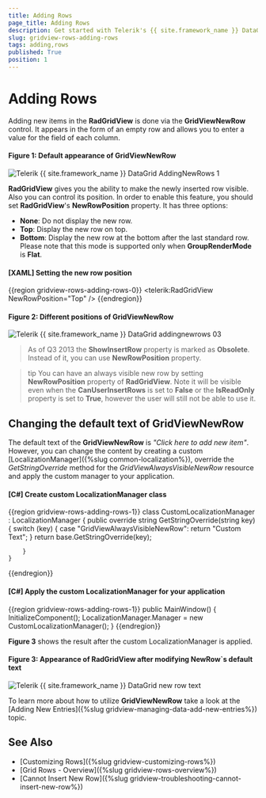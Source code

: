 ```yaml
---
title: Adding Rows
page_title: Adding Rows
description: Get started with Telerik's {{ site.framework_name }} DataGrid and learn how to add new rows by using the GridViewNewRow control.
slug: gridview-rows-adding-rows
tags: adding,rows
published: True
position: 1
---
```


# Adding Rows

Adding new items in the __RadGridView__ is done via the __GridViewNewRow__ control. It appears in the form of an empty row and allows you to enter a value for the field of each column.

#### __Figure 1: Default appearance of GridViewNewRow__
![Telerik {{ site.framework_name }} DataGrid AddingNewRows 1](images/RadGridView_AddingNewRows_1.png)

__RadGridView__ gives you the ability to make the newly inserted row visible. Also you can control its position. In order to enable this feature, you should set __RadGridView__'s __NewRowPosition__ property. It has three options:
        
* __None__:  Do not display the new row.        
* __Top__: Display the new row on top.          
* __Bottom__: Display the new row at the bottom after the last standard row. Please note that this mode is supported only when __GroupRenderMode__ is __Flat__.

#### __[XAML] Setting the new row position__
{{region gridview-rows-adding-rows-0}}
	<telerik:RadGridView NewRowPosition="Top" />
{{endregion}}
 
#### __Figure 2: Different positions of GridViewNewRow__
![Telerik {{ site.framework_name }} DataGrid addingnewrows 03](images/RadGridView_addingnewrows_03.png)

> As of Q3 2013 the __ShowInsertRow__ property is marked as __Obsolete__. Instead of it, you can use __NewRowPosition__ property.
        
>tip You can have an always visible new row by setting __NewRowPosition__ property of __RadGridView__. Note it will be visible even when the __CanUserInsertRows__ is set to __False__ or the __IsReadOnly__ property is set to __True__, however the user will still not be able to use it.

## Changing the default text of GridViewNewRow

The default text of the __GridViewNewRow__ is *"Click here to add new item"*. However, you can change the content by creating a custom [LocalizationManager]({%slug common-localization%}), override the *GetStringOverride* method for the *GridViewAlwaysVisibleNewRow* resource and apply the custom manager to your application. 

#### __[C#] Create custom LocalizationManager class__
{{region gridview-rows-adding-rows-1}}
	class CustomLocalizationManager : LocalizationManager
    {
        public override string GetStringOverride(string key)
        {
            switch (key)
            {
                case "GridViewAlwaysVisibleNewRow":
                    return "Custom Text";
            }
            return base.GetStringOverride(key);
           
        }
    }
{{endregion}}
        
#### __[C#] Apply the custom LocalizationManager for your application__
{{region gridview-rows-adding-rows-1}}
	 public MainWindow()
        {
            InitializeComponent();
            LocalizationManager.Manager = new CustomLocalizationManager();
        }
{{endregion}}

__Figure 3__ shows the result after the custom LocalizationManager is applied.

#### __Figure 3: Appearance of RadGridView after modifying NewRow`s default text__
![Telerik {{ site.framework_name }} DataGrid new row text](images/gridview-newrow-text.PNG)

To learn more about how to utilize __GridViewNewRow__ take a look at the [Adding New Entries]({%slug gridview-managing-data-add-new-entries%}) topic.
        
## See Also
 * [Customizing Rows]({%slug gridview-customizing-rows%})
 * [Grid Rows - Overview]({%slug gridview-rows-overview%})
 * [Cannot Insert New Row]({%slug gridview-troubleshooting-cannot-insert-new-row%})
